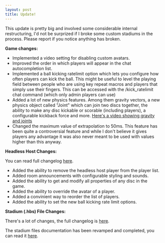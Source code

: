 ```yaml
---
layout: post
title: Update!
---
```


This update is pretty big and involved some considerable internal restructuring, I'd not be surprized if I broke some custom stadiums in the process. Please report if you notice anything has broken.

**Game changes:**

 * Implemented a video setting for disabling custom avatars.
 * Improved the order in which players will appear in the chat autocompletion list.
 * Implemented a ball kicking ratelimit option which lets you configure how often players can kick the ball. This might be useful to level the playing field between people who are using key repeat macros and players that simply use their fingers. This can be accessed with the /kick_ratelimit chat command (which only admin players can use)
 * Added a lot of new physics features. Among them gravity vectors, a new physics object called "Joint" which can join two discs together, the ability to make any disc kickable or scorable (including players), a configurable kickback force and more. [Here's a video showing gravity and joints](https://youtu.be/H-SAUrE0RwY)
 * Changed the maximum value of extrapolation to 50ms. This feature has been quite a controversial feature and while I don't believe it gives players any advantage it was also never meant to be used with values higher than this anyway.

**Headless Host Changes:**

You can read full changelog [here](https://github.com/haxball/haxball-issues/wiki/Headless-Host-Changelog).

 * Added the ability to remove the headless host player from the player list.
 * Added room announcements with configurable styling and sounds.
 * Added the ability to get and modify all properties of any disc in the game.
 * Added the ability to override the avatar of a player.
 * Added a convinient way to reorder the list of players.
 * Added the ability to set the new ball kicking rate limit options.

 **Stadium (.hbs) File Changes:**

 There's a lot of changes, the full changelog is [here](https://github.com/haxball/haxball-issues/wiki/Stadium-(.hbs)-File-Changelog).

 The stadium files documentation has been revamped and completed, you can read it [here](https://github.com/haxball/haxball-issues/wiki/Stadium-(.hbs)-File).